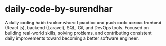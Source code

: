# daily-code-by-surendhar
A daily coding habit tracker where I practice and push code across frontend (React.js), backend (Laravel), SQL, Git, and DevOps tools. Focused on building real-world skills, solving problems, and contributing consistent daily improvements toward becoming a better software engineer.
